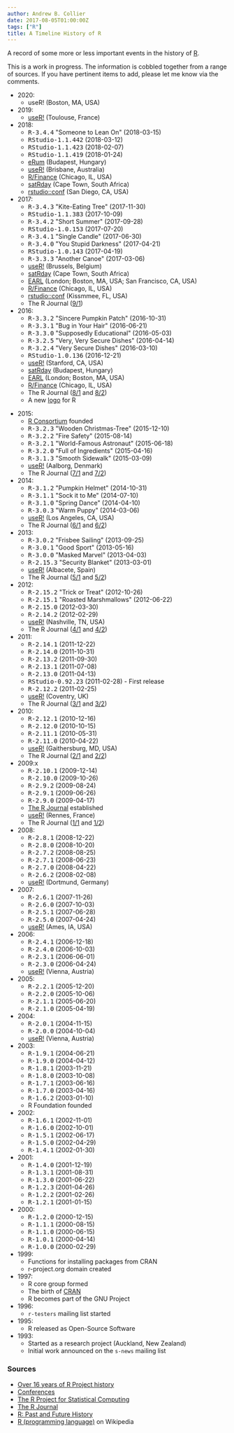 ```yaml
---
author: Andrew B. Collier
date: 2017-08-05T01:00:00Z
tags: ["R"]
title: A Timeline History of R
---
```


A record of some more or less important events in the history of [R](https://www.r-project.org/).

This is a work in progress. The information is cobbled together from a range of sources. If you have pertinent items to add, please let me know via the comments.

<!--more-->

<!--
    https://support.rstudio.com/hc/en-us/articles/200716783-RStudio-Release-History
-->

- 2020:
	- useR! (Boston, MA, USA)
- 2019:
	- [useR!](http://www.user2019.fr/) (Toulouse, France)
- 2018:
    - <kbd>R-3.4.4</kbd> "Someone to Lean On" (2018-03-15)
    - <kbd class="bg-primary">RStudio-1.1.442</kbd> (2018-03-12)
    - <kbd class="bg-primary">RStudio-1.1.423</kbd> (2018-02-07)
    - <kbd class="bg-primary">RStudio-1.1.419</kbd> (2018-01-24)
    - [eRum](http://2018.erum.io/) (Budapest, Hungary)
    - [useR!](https://user2018.R-project.org/) (Brisbane, Australia)
    - [R/Finance](http://www.rinfinance.com/) (Chicago, IL, USA)
    - [satRday](http://capetown2018.satrdays.org/) (Cape Town, South Africa)
    - [rstudio::conf](https://www.rstudio.com/conference/) (San Diego, CA, USA)
- 2017:
    - <kbd>R-3.4.3</kbd> "Kite-Eating Tree" (2017-11-30)
    - <kbd class="bg-primary">RStudio-1.1.383</kbd> (2017-10-09)
    - <kbd>R-3.4.2</kbd> "Short Summer" (2017-09-28)
    - <kbd class="bg-primary">RStudio-1.0.153</kbd> (2017-07-20)
    - <kbd>R-3.4.1</kbd> "Single Candle" (2017-06-30)
    - <kbd>R-3.4.0</kbd> "You Stupid Darkness" (2017-04-21)
    - <kbd class="bg-primary">RStudio-1.0.143</kbd> (2017-04-19)
    - <kbd>R-3.3.3</kbd> "Another Canoe" (2017-03-06)
    - [useR!](https://user2017.brussels/) (Brussels, Belgium)
    - [satRday](http://capetown2017.satrdays.org/) (Cape Town, South Africa)
    - [EARL](https://earlconf.com/) (London; Boston, MA, USA; San Francisco, CA, USA)
    - [R/Finance](http://www.rinfinance.com/) (Chicago, IL, USA)
    - [rstudio::conf](https://www.rstudio.com/conference/) (Kissmmee, FL, USA)
    - The R Journal ([9/1](https://journal.r-project.org/archive/2017-1/))
- 2016:
    - <kbd>R-3.3.2</kbd> "Sincere Pumpkin Patch" (2016-10-31)
    - <kbd>R-3.3.1</kbd> "Bug in Your Hair" (2016-06-21)
    - <kbd>R-3.3.0</kbd> "Supposedly Educational" (2016-05-03)
    - <kbd>R-3.2.5</kbd> "Very, Very Secure Dishes" (2016-04-14)
    - <kbd>R-3.2.4</kbd> "Very Secure Dishes" (2016-03-10)
    - <kbd class="bg-primary">RStudio-1.0.136</kbd> (2016-12-21)
	- [useR!](https://www.r-project.org/useR-2016/) (Stanford, CA, USA)
    - [satRday](http://budapest.satrdays.org/) (Budapest, Hungary)
    - [EARL](https://earlconf.com/2016/) (London; Boston, MA, USA)
    - [R/Finance](http://www.rinfinance.com/) (Chicago, IL, USA)
    - The R Journal ([8/1](https://journal.r-project.org/archive/2016-1/) and [8/2](https://journal.r-project.org/archive/2016-2/))
    - A new [logo](https://www.r-project.org/logo) for R
<!--more-->
- 2015:
	- [R Consortium](https://www.r-consortium.org/) founded
	- <kbd>R-3.2.3</kbd> "Wooden Christmas-Tree" (2015-12-10)
    - <kbd>R-3.2.2</kbd> "Fire Safety" (2015-08-14)
    - <kbd>R-3.2.1</kbd> "World-Famous Astronaut" (2015-06-18)
    - <kbd>R-3.2.0</kbd> "Full of Ingredients" (2015-04-16)
    - <kbd>R-3.1.3</kbd> "Smooth Sidewalk" (2015-03-09)
	- [useR!](https://www.r-project.org/useR-2015/) (Aalborg, Denmark)
    - The R Journal ([7/1](https://journal.r-project.org/archive/2015-1/) and [7/2](https://journal.r-project.org/archive/2015-2/))
- 2014:
    - <kbd>R-3.1.2</kbd> "Pumpkin Helmet" (2014-10-31)
    - <kbd>R-3.1.1</kbd> "Sock it to Me" (2014-07-10)
    - <kbd>R-3.1.0</kbd> "Spring Dance" (2014-04-10)
    - <kbd>R-3.0.3</kbd> "Warm Puppy" (2014-03-06)
	- [useR!](https://www.r-project.org/useR-2014/) (Los Angeles, CA, USA)
    - The R Journal ([6/1](https://journal.r-project.org/archive/2014-1/) and [6/2](https://journal.r-project.org/archive/2014-2/))
- 2013:
    - <kbd>R-3.0.2</kbd> "Frisbee Sailing" (2013-09-25)
    - <kbd>R-3.0.1</kbd> "Good Sport" (2013-05-16)
    - <kbd>R-3.0.0</kbd> "Masked Marvel" (2013-04-03)
    - <kbd>R-2.15.3</kbd> "Security Blanket" (2013-03-01)
	- [useR!](https://www.r-project.org/useR-2013/") (Albacete, Spain)
    - The R Journal ([5/1](https://journal.r-project.org/archive/2013-1/) and [5/2](https://journal.r-project.org/archive/2013-2/))
- 2012:
    - <kbd>R-2.15.2</kbd> "Trick or Treat" (2012-10-26)
    - <kbd>R-2.15.1</kbd> "Roasted Marshmallows" (2012-06-22)
    - <kbd>R-2.15.0</kbd> (2012-03-30)
    - <kbd>R-2.14.2</kbd> (2012-02-29)
	- [useR!](https://www.r-project.org/conferences/useR-2012) (Nashville, TN, USA)
    - The R Journal ([4/1](https://journal.r-project.org/archive/2012-1/) and [4/2](https://journal.r-project.org/archive/2012-2/))
- 2011:
    - <kbd>R-2.14.1</kbd> (2011-12-22)
    - <kbd>R-2.14.0</kbd> (2011-10-31)
    - <kbd>R-2.13.2</kbd> (2011-09-30)
    - <kbd>R-2.13.1</kbd> (2011-07-08)
    - <kbd>R-2.13.0</kbd> (2011-04-13)
    - <kbd class="bg-primary">RStudio-0.92.23</kbd> (2011-02-28) - First release
    - <kbd>R-2.12.2</kbd> (2011-02-25)
	- [useR!](https://www.r-project.org/conferences/useR-2011) (Coventry, UK)
    - The R Journal ([3/1](https://journal.r-project.org/archive/2011-1/) and [3/2](https://journal.r-project.org/archive/2011-2/))
- 2010:
    - <kbd>R-2.12.1</kbd> (2010-12-16)
    - <kbd>R-2.12.0</kbd> (2010-10-15)
    - <kbd>R-2.11.1</kbd> (2010-05-31)
    - <kbd>R-2.11.0</kbd> (2010-04-22)
	- [useR!](https://www.r-project.org/conferences/useR-2010) (Gaithersburg, MD, USA)
    - The R Journal ([2/1](https://journal.r-project.org/archive/2010-1/) and [2/2](https://journal.r-project.org/archive/2010-2/))
- 2009:x
    - <kbd>R-2.10.1</kbd> (2009-12-14)
    - <kbd>R-2.10.0</kbd> (2009-10-26)
    - <kbd>R-2.9.2</kbd> (2009-08-24)
    - <kbd>R-2.9.1</kbd> (2009-06-26)
    - <kbd>R-2.9.0</kbd> (2009-04-17)
	- [The R Journal](https://journal.r-project.org/) established
	- [useR!](https://www.r-project.org/conferences/useR-2009) (Rennes, France)
    - The R Journal ([1/1](https://journal.r-project.org/archive/2009-1/) and [1/2](https://journal.r-project.org/archive/2009-2/))
- 2008:
    - <kbd>R-2.8.1</kbd> (2008-12-22)
    - <kbd>R-2.8.0</kbd> (2008-10-20)
    - <kbd>R-2.7.2</kbd> (2008-08-25)
    - <kbd>R-2.7.1</kbd> (2008-06-23)
    - <kbd>R-2.7.0</kbd> (2008-04-22)
    - <kbd>R-2.6.2</kbd> (2008-02-08)
	- [useR!](https://www.r-project.org/conferences/useR-2008) (Dortmund, Germany)
- 2007:
    - <kbd>R-2.6.1</kbd> (2007-11-26)
    - <kbd>R-2.6.0</kbd> (2007-10-03)
    - <kbd>R-2.5.1</kbd> (2007-06-28)
    - <kbd>R-2.5.0</kbd> (2007-04-24)
	- [useR!](https://www.r-project.org/conferences/useR-2007) (Ames, IA, USA)
- 2006:
    - <kbd>R-2.4.1</kbd> (2006-12-18)
    - <kbd>R-2.4.0</kbd> (2006-10-03)
    - <kbd>R-2.3.1</kbd> (2006-06-01)
    - <kbd>R-2.3.0</kbd> (2006-04-24)
	- [useR!](https://www.r-project.org/conferences/useR-2006) (Vienna, Austria)
- 2005:
    - <kbd>R-2.2.1</kbd> (2005-12-20)
    - <kbd>R-2.2.0</kbd> (2005-10-06)
    - <kbd>R-2.1.1</kbd> (2005-06-20)
    - <kbd>R-2.1.0</kbd> (2005-04-19)
- 2004:
    - <kbd>R-2.0.1</kbd> (2004-11-15)
    - <kbd>R-2.0.0</kbd> (2004-10-04)
	- [useR!](https://www.r-project.org/conferences/useR-2004) (Vienna, Austria)
- 2003:
    - <kbd>R-1.9.1</kbd> (2004-06-21)
    - <kbd>R-1.9.0</kbd> (2004-04-12)
    - <kbd>R-1.8.1</kbd> (2003-11-21)
    - <kbd>R-1.8.0</kbd> (2003-10-08)
    - <kbd>R-1.7.1</kbd> (2003-06-16)
    - <kbd>R-1.7.0</kbd> (2003-04-16)
    - <kbd>R-1.6.2</kbd> (2003-01-10)
	- R Foundation founded
- 2002:
    - <kbd>R-1.6.1</kbd> (2002-11-01)
    - <kbd>R-1.6.0</kbd> (2002-10-01)
    - <kbd>R-1.5.1</kbd> (2002-06-17)
    - <kbd>R-1.5.0</kbd> (2002-04-29)
    - <kbd>R-1.4.1</kbd> (2002-01-30)
- 2001:
    - <kbd>R-1.4.0</kbd> (2001-12-19)
    - <kbd>R-1.3.1</kbd> (2001-08-31)
    - <kbd>R-1.3.0</kbd> (2001-06-22)
    - <kbd>R-1.2.3</kbd> (2001-04-26)
    - <kbd>R-1.2.2</kbd> (2001-02-26)
    - <kbd>R-1.2.1</kbd> (2001-01-15)
- 2000:
    - <kbd>R-1.2.0</kbd> (2000-12-15)
    - <kbd>R-1.1.1</kbd> (2000-08-15)
    - <kbd>R-1.1.0</kbd> (2000-06-15)
    - <kbd>R-1.0.1</kbd> (2000-04-14)
    - <kbd>R-1.0.0</kbd> (2000-02-29)
- 1999:
	- Functions for installing packages from CRAN
    - r-project.org domain created
- 1997:
	- R core group formed
	- The birth of [CRAN](https://cran.r-project.org/)
	- R becomes part of the GNU Project
- 1996:
	- <code>r-testers</code> mailing list started
- 1995:
	- R released as Open-Source Software
- 1993:
	- Started as a research project (Auckland, New Zealand)
	- Initial work announced on the <code>s-news</code> mailing list

### Sources

- [Over 16 years of R Project history](http://blog.revolutionanalytics.com/2016/03/16-years-of-r-history.html)
- [Conferences](https://www.r-project.org/conferences.html)
- [The R Project for Statistical Computing](https://www.r-project.org/)
- [The R Journal](https://journal.r-project.org/archive/)
- [R: Past and Future History](https://cran.r-project.org/doc/html/interface98-paper/paper.html)
- [R (programming language)](https://en.wikipedia.org/wiki/R_(programming_language)) on Wikipedia
